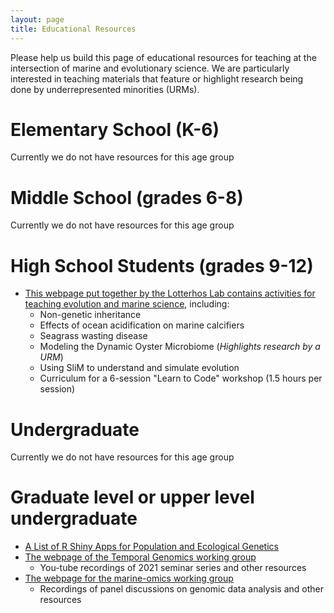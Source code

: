 ```yaml
---
layout: page
title: Educational Resources
---
```


Please help us build this page of educational resources for teaching at the intersection of marine and evolutionary science. We are particularly interested in teaching materials that feature or highlight research being done by underrepresented minorities (URMs).

# Elementary School (K-6)

Currently we do not have resources for this age group

# Middle School (grades 6-8)

Currently we do not have resources for this age group

# High School Students (grades 9-12)

* [This webpage put together by the Lotterhos Lab contains activities for teaching evolution and marine science](https://drk-lo.github.io/EvolutionWorkshop/), including:
  *  Non-genetic inheritance
  *  Effects of ocean acidification on marine calcifiers
  *  Seagrass wasting disease
  *  Modeling the Dynamic Oyster Microbiome (*Highlights research by a URM*)
  *  Using SliM to understand and simulate evolution
  *  Curriculum for a 6-session "Learn to Code" workshop (1.5 hours per session)

# Undergraduate

Currently we do not have resources for this age group

# Graduate level or upper level undergraduate

* [A List of R Shiny Apps for Population and Ecological Genetics](https://docs.google.com/document/d/1lVqBRe0A9SO0ycIJc0RiI5xqHu28FF8xcNgL4rzQED8/edit)
* [The webpage of the Temporal Genomics working group](https://tempgenomics-rcn.github.io/website/)
  * You-tube recordings of 2021 seminar series and other resources
* [The webpage for the marine-omics working group](https://marineomics.github.io/)
  * Recordings of panel discussions on genomic data analysis and other resources
